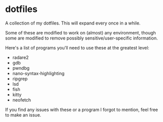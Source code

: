 # dotfiles

A collection of my dotfiles. This will expand every once in a while.

Some of these are modified to work on (almost) any environment, though some are modified
to remove possibly sensitive/user-specific information.

Here's a list of programs you'll need to use these at the greatest level:
- radare2
- gdb
- pwndbg
- nano-syntax-highlighting
- ripgrep
- lsd
- fish
- kitty
- neofetch

If you find any issues with these or a program I forgot to mention, feel free to make an issue.
